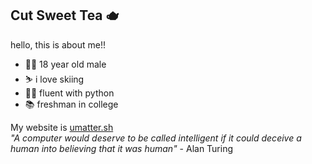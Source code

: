 ## Cut Sweet Tea 🫖

hello, this is about me!!
- 🏳️‍🌈 18 year old male
- ⛷️ i love skiing
- 🧑‍💻 fluent with python
- 📚 freshman in college

My website is <a href="https://umatter.sh/">umatter.sh</a> <br>
*"A computer would deserve to be called intelligent if it could deceive a human into believing that it was human"* - Alan Turing
